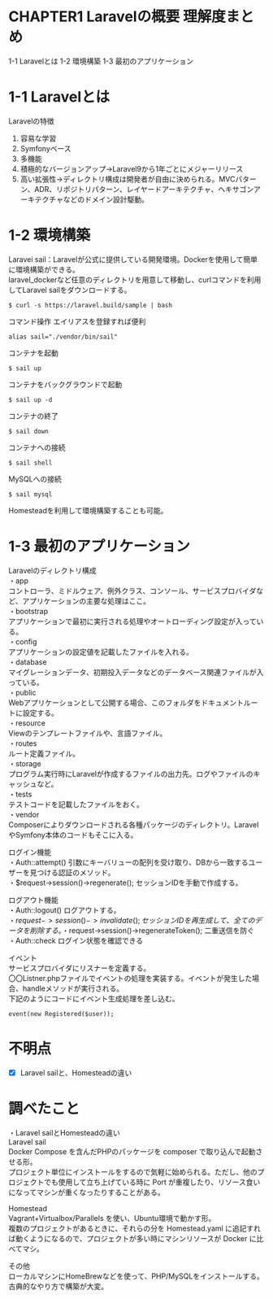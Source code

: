 # CHAPTER1 Laravelの概要 理解度まとめ
1-1 Laravelとは
1-2 環境構築
1-3 最初のアプリケーション

# 1-1 Laravelとは
Laravelの特徴
1. 容易な学習
2. Symfonyベース
3. 多機能
4. 積極的なバージョンアップ→Laravel9から1年ごとにメジャーリリース
5. 高い拡張性→ディレクトリ構成は開発者が自由に決められる。MVCパターン、ADR、リポジトリパターン、レイヤードアーキテクチャ、ヘキサゴンアーキテクチャなどのドメイン設計駆動。

# 1-2 環境構築
Laravei sail：Laravelが公式に提供している開発環境。Dockerを使用して簡単に環境構築ができる。  
laravel_dockerなど任意のディレクトリを用意して移動し、curlコマンドを利用してLaravel sailをダウンロードする。
```
$ curl -s https://laravel.build/sample | bash
```
コマンド操作
エイリアスを登録すれば便利
```
alias sail="./vendor/bin/sail"
```
コンテナを起動
```
$ sail up
```
コンテナをバックグラウンドで起動
```
$ sail up -d
```
コンテナの終了
```
$ sail down
```
コンテナへの接続
```
$ sail shell
```
MySQLへの接続
```
$ sail mysql
```

Homesteadを利用して環境構築することも可能。

# 1-3 最初のアプリケーション
Laravelのディレクトリ構成  
・app  
コントローラ、ミドルウェア、例外クラス、コンソール、サービスプロバイダなど、アプリケーションの主要な処理はここ。  
・bootstrap  
アプリケーションで最初に実行される処理やオートローディング設定が入っている。  
・config  
アプリケーションの設定値を記載したファイルを入れる。  
・database  
マイグレーションデータ、初期投入データなどのデータベース関連ファイルが入っている。  
・public  
Webアプリケーションとして公開する場合、このフォルダをドキュメントルートに設定する。  
・resource  
Viewのテンプレートファイルや、言語ファイル。  
・routes  
ルート定義ファイル。  
・storage  
プログラム実行時にLaravelが作成するファイルの出力先。ログやファイルのキャッシュなど。  
・tests  
テストコードを記載したファイルをおく。  
・vendor  
Composerによりダウンロードされる各種パッケージのディレクトリ。LaravelやSymfony本体のコードもそこに入る。  

ログイン機能  
・Auth::attempt() 引数にキーバリューの配列を受け取り、DBから一致するユーザーを見つける認証のメソッド。  
・$request->session()->regenerate(); セッションIDを手動で作成する。  

ログアウト機能  
・Auth::logout() ログアウトする。  
・$request->session()->invalidate(); セッションIDを再生成して、全てのデータを削除する。  
・$request->session()->regenerateToken(); 二重送信を防ぐ  
・Auth::check ログイン状態を確認できる  

イベント  
サービスプロバイダにリスナーを定義する。  
〇〇Listner.phpファイルでイベントの処理を実装する。イベントが発生した場合、handleメソッドが実行される。  
下記のようにコードにイベント生成処理を差し込む。
```
event(new Registered($user));
```


# 不明点
- [x] Laravel sailと、Homesteadの違い

# 調べたこと
・Laravel sailとHomesteadの違い  
Laravel sail  
Docker Compose を含んだPHPのパッケージを composer で取り込んで起動させる形。  
プロジェクト単位にインストールをするので気軽に始められる。ただし、他のプロジェクトでも使用して立ち上げている時に Port が重複したり、リソース食いになってマシンが重くなったりすることがある。

Homestead  
Vagrant+Virtualbox/Parallels を使い、Ubuntu環境で動かす形。  
複数のプロジェクトがあるときに、それらの分を Homestead.yaml に追記すれば動くようになるので、プロジェクトが多い時にマシンリソースが Docker に比べてマシ。

その他  
ローカルマシンにHomeBrewなどを使って、PHP/MySQLをインストールする。古典的なやり方で構築が大変。  
